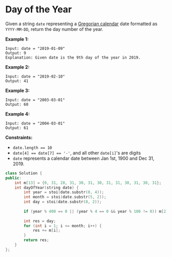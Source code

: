 # Day of the Year

Given a string `date` representing a [Gregorian calendar](https://en.wikipedia.org/wiki/Gregorian_calendar) date formatted as `YYYY-MM-DD`, return the day number of the year.

 

**Example 1:**

```
Input: date = "2019-01-09"
Output: 9
Explanation: Given date is the 9th day of the year in 2019.
```

**Example 2:**

```
Input: date = "2019-02-10"
Output: 41
```

**Example 3:**

```
Input: date = "2003-03-01"
Output: 60
```

**Example 4:**

```
Input: date = "2004-03-01"
Output: 61
```

 

**Constraints:**

- `date.length == 10`
- `date[4] == date[7] == '-'`, and all other `date[i]`'s are digits
- `date` represents a calendar date between Jan 1st, 1900 and Dec 31, 2019.

```c++
class Solution {
public:
    int m[13] = {0, 31, 28, 31, 30, 31, 30, 31, 31, 30, 31, 30, 31};
    int dayOfYear(string date) {
        int year = stoi(date.substr(0, 4));
        int month = stoi(date.substr(5, 2));
        int day = stoi(date.substr(8, 2));
        
        if (year % 400 == 0 || (year % 4 == 0 && year % 100 != 0)) m[2] += 1;
        
        int res = day;
        for (int i = 1; i <= month; i++) {
            res += m[i];
        }
        return res;
    }
};
```

